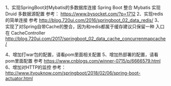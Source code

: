 1、实现SpringBoot对Mybatis的多数据库连接
Spring Boot 整合 Mybatis 实现 Druid 多数据源配置
参考：
https://www.bysocket.com/?p=1712
2、实现redis的简单连接
参考
http://blog.720ui.com/2016/springboot_02_data_redis/
3、实现了对Spring自带Cache的整合，因为和redis都属于缓存建议只保留一种
入口在 CacheController
http://blog.720ui.com/2017/springboot_02_data_cache_concurrenmapcache/

4、增加打war包的配置，请看pom里面相关配置
5、增加热部署的配置，请看pom里面配置
参考
https://www.cnblogs.com/winner-0715/p/6666579.html
6、增加对HTTP的监控
参考：
http://www.ityouknow.com/springboot/2018/02/06/spring-boot-actuator.html